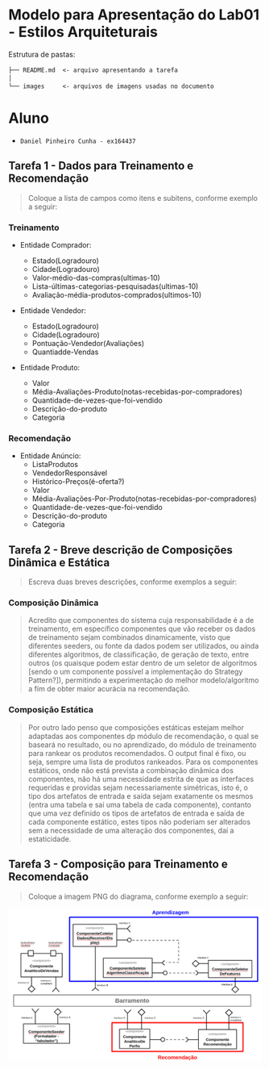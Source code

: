 # Modelo para Apresentação do Lab01 - Estilos Arquiteturais

Estrutura de pastas:

~~~
├── README.md  <- arquivo apresentando a tarefa
│
└── images     <- arquivos de imagens usadas no documento
~~~

# Aluno
* `Daniel Pinheiro Cunha - ex164437`

## Tarefa 1 - Dados para Treinamento e Recomendação

> Coloque a lista de campos como itens e subitens, conforme exemplo a seguir:
>
### Treinamento
* Entidade Comprador:
	* Estado(Logradouro)
	* Cidade(Logradouro)
	* Valor-médio-das-compras(ultimas-10)
	* Lista-últimas-categorias-pesquisadas(ultimas-10)
	* Avaliação-média-produtos-comprados(ultimos-10)
 
* Entidade Vendedor:
	* Estado(Logradouro)
	* Cidade(Logradouro)
	* Pontuação-Vendedor(Avaliações)
	* Quantiadde-Vendas
 
* Entidade Produto:
	* Valor
	* Média-Avaliações-Produto(notas-recebidas-por-compradores)
	* Quantidade-de-vezes-que-foi-vendido
	* Descrição-do-produto
	* Categoria

### Recomendação
* Entidade Anúncio:
	* ListaProdutos
	* VendedorResponsável
	* Histórico-Preços(é-oferta?)
	* Valor
	* Média-Avaliações-Por-Produto(notas-recebidas-por-compradores)
	* Quantidade-de-vezes-que-foi-vendido
	* Descrição-do-produto
	* Categoria

## Tarefa 2 - Breve descrição de Composições Dinâmica e Estática

> Escreva duas breves descrições, conforme exemplos a seguir:
>
### Composição Dinâmica
> Acredito que componentes do sistema cuja responsabilidade é a de treinamento, em específico componentes que vão receber os dados de treinamento sejam combinados dinamicamente, visto que diferentes seeders, ou fonte da dados podem ser utilizados, ou ainda diferentes algoritmos, de classificação, de geração de texto, entre outros (os quaisque podem estar dentro de um seletor de algoritmos [sendo o um componente possível a implementação do Strategy Pattern?]), permitindo a experimentação do melhor modelo/algoritmo a fim de obter maior acurácia na recomendação.

### Composição Estática
> Por outro lado penso que composições estáticas estejam melhor adaptadas aos componentes dp módulo de recomendação, o qual se baseará no resultado, ou no aprendizado, do módulo de treinamento para rankear os produtos recomendados. O output final é fixo, ou seja, sempre uma lista de produtos rankeados.
Para os componentes estáticos, onde não está prevista a combinação dinâmica dos componentes, não há uma necessidade estrita de que as interfaces requeridas e providas sejam necessariamente simétricas, isto é, o tipo dos artefatos de entrada e saída sejam exatamente os mesmos (entra uma tabela e sai uma tabela de cada componente), contanto que uma vez definido os tipos de artefatos de entrada e saída de cada componente estático, estes tipos não poderiam ser alterados sem a necessidade de uma alteração dos componentes, daí a estaticidade.

## Tarefa 3 - Composição para Treinamento e Recomendação

> Coloque a imagem PNG do diagrama, conforme exemplo a seguir:
>
![Diagrama Compsicao Treinamento-Recomendacao](images/Screenshot-01.png)
